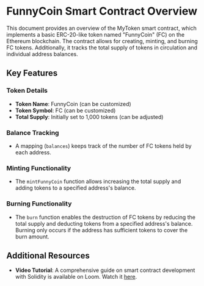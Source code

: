 # FunnyCoin Smart Contract Overview

This document provides an overview of the MyToken smart contract, which implements a basic ERC-20-like token named "FunnyCoin" (FC) on the Ethereum blockchain. The contract allows for creating, minting, and burning FC tokens. Additionally, it tracks the total supply of tokens in circulation and individual address balances.

## Key Features

### Token Details

- **Token Name**: FunnyCoin (can be customized)
- **Token Symbol**: FC (can be customized)
- **Total Supply**: Initially set to 1,000 tokens (can be adjusted)

### Balance Tracking

- A mapping (`balances`) keeps track of the number of FC tokens held by each address.

### Minting Functionality

- The `mintFunnyCoin` function allows increasing the total supply and adding tokens to a specified address's balance.

### Burning Functionality

- The `burn` function enables the destruction of FC tokens by reducing the total supply and deducting tokens from a specified address's balance. Burning only occurs if the address has sufficient tokens to cover the burn amount.

## Additional Resources

- **Video Tutorial**: A comprehensive guide on smart contract development with Solidity is available on Loom. Watch it [here](https://www.loom.com/share/134dd3af83ac46e08bcdbfad64e1fb12?sid=853aaeda-7494-4ac8-aac8-ad9fd92fc380).
